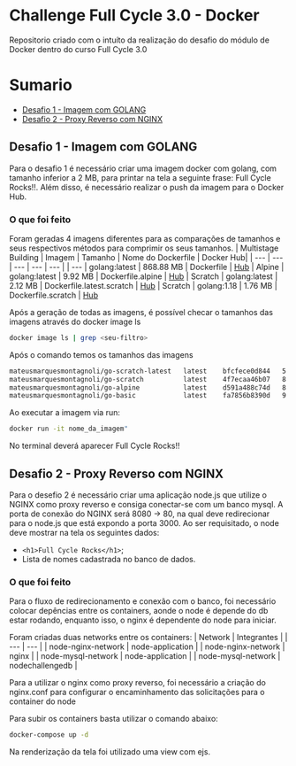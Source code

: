 # Challenge Full Cycle 3.0 - Docker

Repositorio criado com o intuíto da realização do desafio do módulo de Docker dentro do curso Full Cycle 3.0

# Sumario

- [Desafio 1 - Imagem com GOLANG](#desafio-1---imagem-com-golang)
- [Desafio 2 - Proxy Reverso com NGINX](#desafio-2---proxy-reverso-com-nginx)

## Desafio 1 - Imagem com GOLANG
Para o desafio 1 é necessário criar uma imagem docker com golang, com tamanho inferior a 2 MB, para printar na tela a seguinte frase: Full Cycle Rocks!!.
Além disso, é necessário realizar o push da imagem para o Docker Hub.

### O que foi feito

Foram geradas 4 imagens diferentes para as comparações de tamanhos e seus respectivos métodos para comprimir os seus tamanhos.
| Multistage Building | Imagem | Tamanho | Nome do Dockerfile | Docker Hub| 
| --- | --- |  --- |  --- |  --- |
| --- | golang:latest | 868.88 MB | Dockerfile | [Hub](https://hub.docker.com/layers/mateusmarquesmontagnoli/go-challenge/latest/images/sha256-795bb38d9c60ef31c294700df1916250e99914e8f748eb5399be07cd0ffb3d39?context=explore)
| Alpine | golang:latest | 9.92 MB | Dockerfile.alpine | [Hub](https://hub.docker.com/layers/mateusmarquesmontagnoli/go-challenge/alpine/images/sha256-fb12dc8b9f5ea4c2da20412ace6ba381dbd1e710a562d05cbc596034f77daf57?context=explore)
| Scratch | golang:latest | 2.12 MB | Dockerfile.latest.scratch | [Hub](https://hub.docker.com/layers/mateusmarquesmontagnoli/go-challenge/scratch-latest/images/sha256-cc2fd64476fba107a52d6c2ec7fada6ac36070be3f26c3dd32527549df1d366e?context=explore)
| Scratch | golang:1.18 | 1.76 MB | Dockerfile.scratch | [Hub](https://hub.docker.com/layers/mateusmarquesmontagnoli/go-challenge/scratch-1.18/images/sha256-6625707b54b5e437a82bf81487bc3458cfc2c6b6c75fffc88fb5bb2b582bef31?context=explore)

Após a geração de todas as imagens, é possível checar o tamanhos das imagens através do docker image ls
```bash
docker image ls | grep <seu-filtro>
```

Após o comando temos os tamanhos das imagens
```bash
mateusmarquesmontagnoli/go-scratch-latest   latest    bfcfece0d844   5 minutes ago   2.12MB
mateusmarquesmontagnoli/go-scratch          latest    4f7ecaa46b07   8 minutes ago   1.76MB
mateusmarquesmontagnoli/go-alpine           latest    d591a488c74d   8 minutes ago   9.92MB
mateusmarquesmontagnoli/go-basic            latest    fa7856b8390d   9 minutes ago   869MB
```
Ao executar a imagem via run:
```bash
docker run -it nome_da_imagem"
```
No terminal deverá aparecer Full Cycle Rocks!!

## Desafio 2 - Proxy Reverso com NGINX
Para o desefio 2 é necessário criar uma aplicação node.js que utilize o NGINX como proxy reverso e consiga conectar-se com um banco mysql.
A porta de conexão do NGINX será 8080 -> 80, na qual deve redirecionar para o node.js que está expondo a porta 3000.
Ao ser requisitado, o node deve mostrar na tela os seguintes dados:
-  `<h1>Full Cycle Rocks</h1>`;
- Lista de nomes cadastrada no banco de dados.

### O que foi feito

Para o fluxo de redirecionamento e conexão com o banco, foi necessário colocar depências entre os containers, aonde o node é depende do db estar rodando, enquanto isso, o nginx é dependente do node para iniciar.

Foram criadas duas networks entre os containers:
| Network | Integrantes | 
| --- | --- | 
| node-nginx-network | node-application | 
| node-nginx-network | nginx | 
| node-mysql-network | node-application | 
| node-mysql-network | nodechallengedb | 

Para a utilizar o nginx como proxy reverso, foi necessário a criação do nginx.conf para configurar o encaminhamento das solicitações para o container do node

Para subir os containers basta utilizar o comando abaixo: 
```bash
docker-compose up -d
```
Na renderização da tela foi utilizado uma view com ejs.

